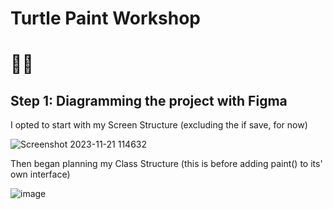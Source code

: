 # Turtle Paint Workshop
# 🎨🐢
## Step 1: Diagramming the project with Figma  

I opted to start with my Screen Structure (excluding the if save, for now)  

![Screenshot 2023-11-21 114632](https://github.com/clancycooper/PluralSight/assets/141694194/dbf52a13-7cac-40bd-8bf6-b077df59bea5)  

Then began planning my Class Structure (this is before adding paint() to its' own interface)  


![image](https://github.com/clancycooper/PluralSight/assets/141694194/c691d4b6-caf2-4025-aed4-ba99cfa6579c)
